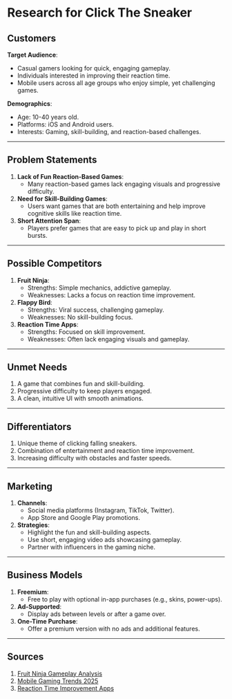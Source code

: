 # Research for Click The Sneaker

## Customers
**Target Audience**:
- Casual gamers looking for quick, engaging gameplay.
- Individuals interested in improving their reaction time.
- Mobile users across all age groups who enjoy simple, yet challenging games.

**Demographics**:
- Age: 10-40 years old.
- Platforms: iOS and Android users.
- Interests: Gaming, skill-building, and reaction-based challenges.

---

## Problem Statements
1. **Lack of Fun Reaction-Based Games**:
   - Many reaction-based games lack engaging visuals and progressive difficulty.
2. **Need for Skill-Building Games**:
   - Users want games that are both entertaining and help improve cognitive skills like reaction time.
3. **Short Attention Span**:
   - Players prefer games that are easy to pick up and play in short bursts.

---

## Possible Competitors
1. **Fruit Ninja**:
   - Strengths: Simple mechanics, addictive gameplay.
   - Weaknesses: Lacks a focus on reaction time improvement.
2. **Flappy Bird**:
   - Strengths: Viral success, challenging gameplay.
   - Weaknesses: No skill-building focus.
3. **Reaction Time Apps**:
   - Strengths: Focused on skill improvement.
   - Weaknesses: Often lack engaging visuals and gameplay.

---

## Unmet Needs
1. A game that combines fun and skill-building.
2. Progressive difficulty to keep players engaged.
3. A clean, intuitive UI with smooth animations.

---

## Differentiators
1. Unique theme of clicking falling sneakers.
2. Combination of entertainment and reaction time improvement.
3. Increasing difficulty with obstacles and faster speeds.

---

## Marketing
1. **Channels**:
   - Social media platforms (Instagram, TikTok, Twitter).
   - App Store and Google Play promotions.
2. **Strategies**:
   - Highlight the fun and skill-building aspects.
   - Use short, engaging video ads showcasing gameplay.
   - Partner with influencers in the gaming niche.

---

## Business Models
1. **Freemium**:
   - Free to play with optional in-app purchases (e.g., skins, power-ups).
2. **Ad-Supported**:
   - Display ads between levels or after a game over.
3. **One-Time Purchase**:
   - Offer a premium version with no ads and additional features.

---

## Sources
1. [Fruit Ninja Gameplay Analysis](https://example.com/fruit-ninja-analysis)
2. [Mobile Gaming Trends 2025](https://example.com/mobile-gaming-trends)
3. [Reaction Time Improvement Apps](https://example.com/reaction-time-apps)
